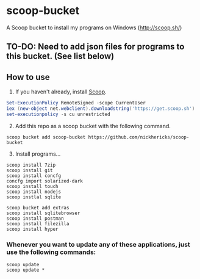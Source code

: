 # scoop-bucket
A Scoop bucket to install my programs on Windows (http://scoop.sh/)


## TO-DO: Need to add json files for programs to this bucket. (See list below)

## How to use

1. If you haven't already, install [Scoop](http://scoop.sh/).
```powershell
Set-ExecutionPolicy RemoteSigned -scope CurrentUser
iex (new-object net.webclient).downloadstring('https://get.scoop.sh')
set-executionpolicy -s cu unrestricted
```

2. Add this repo as a scoop bucket with the following command.
```
scoop bucket add scoop-bucket https://github.com/nickhericks/scoop-bucket
```

3. Install programs...
```
scoop install 7zip
scoop install git
scoop install concfg
concfg import solarized-dark
scoop install touch
scoop install nodejs
scoop instlal sqlite

scoop bucket add extras
scoop install sqlitebrowser
scoop install postman
scoop install filezilla
scoop install hyper

```


### Whenever you want to update any of these applications, just use the following commands:
```
scoop update
scoop update *
```